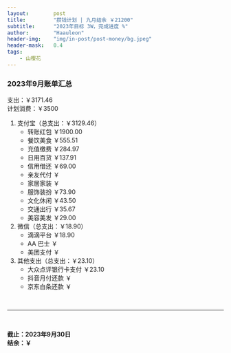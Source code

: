 ```yaml
---
layout:        post
title:         "攒钱计划 | 九月结余 ￥21200"
subtitle:      "2023年目标 3W，完成进度 %"
author:        "Haauleon"
header-img:    "img/in-post/post-money/bg.jpeg"
header-mask:   0.4
tags:
    - 山樱花
---
```


### 2023年9月账单汇总             
支出：￥3171.46               
计划消费：￥3500          

1. 支付宝（总支出：￥3129.46）   
    - 转账红包 ￥1900.00   
    - 餐饮美食 ￥555.51     
    - 充值缴费 ￥284.97          
    - 日用百货 ￥137.91         
    - 信用借还 ￥69.00            
    - 亲友代付 ￥     
    - 家居家装 ￥    
    - 服饰装扮 ￥73.90    
    - 文化休闲 ￥43.50    
    - 交通出行 ￥35.67          
    - 美容美发 ￥29.00                 
2. 微信（总支出：￥18.90）      
    - 滴滴平台 ￥18.90         
    - AA 巴士 ￥    
    - 美团支付 ￥       
3. 其他支出（总支出：￥23.10）     
    - 大众点评银行卡支付 ￥23.10    
    - 抖音月付还款 ￥    
    - 京东白条还款 ￥   

<br>

---

<br>

**截止：2023年9月30日**      
**结余：￥**        